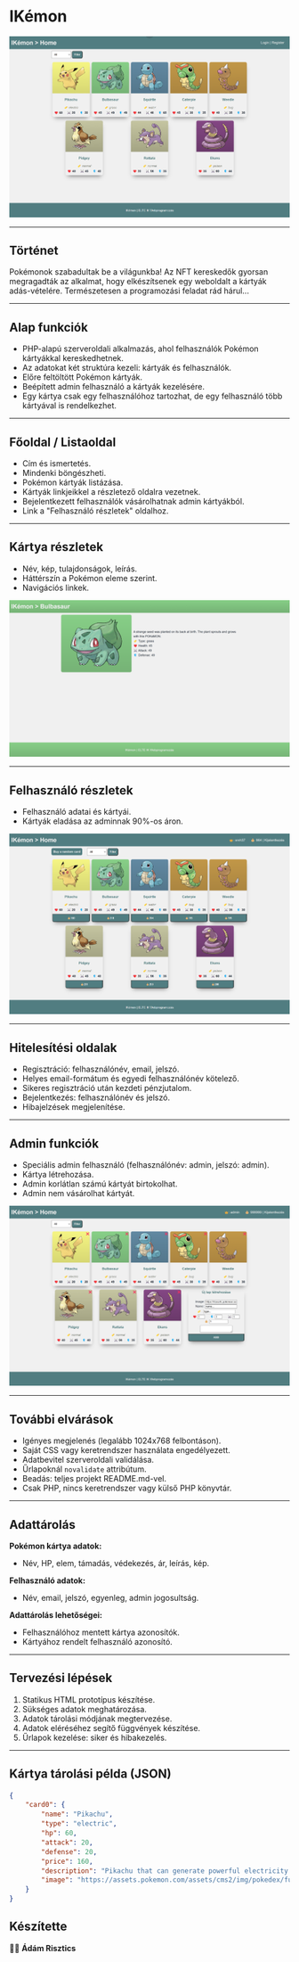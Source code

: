# IKémon

![home.png](readme/home.png)

---

## Történet
Pokémonok szabadultak be a világunkba! Az NFT kereskedők gyorsan megragadták az alkalmat, hogy elkészítsenek egy weboldalt a kártyák adás-vételére. Természetesen a programozási feladat rád hárul...

---

## Alap funkciók
- PHP-alapú szerveroldali alkalmazás, ahol felhasználók Pokémon kártyákkal kereskedhetnek.
- Az adatokat két struktúra kezeli: kártyák és felhasználók.
- Előre feltöltött Pokémon kártyák.
- Beépített admin felhasználó a kártyák kezelésére.
- Egy kártya csak egy felhasználóhoz tartozhat, de egy felhasználó több kártyával is rendelkezhet.

---

## Főoldal / Listaoldal
- Cím és ismertetés.
- Mindenki böngészheti.
- Pokémon kártyák listázása.
- Kártyák linkjeikkel a részletező oldalra vezetnek.
- Bejelentkezett felhasználók vásárolhatnak admin kártyákból.
- Link a "Felhasználó részletek" oldalhoz.

---

## Kártya részletek
- Név, kép, tulajdonságok, leírás.
- Háttérszín a Pokémon eleme szerint.
- Navigációs linkek.

![pokemon.png](readme/pokemon.png)

---

## Felhasználó részletek
- Felhasználó adatai és kártyái.
- Kártyák eladása az adminnak 90%-os áron.

![user.png](readme/user.png)

---

## Hitelesítési oldalak
- Regisztráció: felhasználónév, email, jelszó.
- Helyes email-formátum és egyedi felhasználónév kötelező.
- Sikeres regisztráció után kezdeti pénzjutalom.
- Bejelentkezés: felhasználónév és jelszó.
- Hibajelzések megjelenítése.

---

## Admin funkciók
- Speciális admin felhasználó (felhasználónév: admin, jelszó: admin).
- Kártya létrehozása.
- Admin korlátlan számú kártyát birtokolhat.
- Admin nem vásárolhat kártyát.

![admin.png](readme/admin.png)

---

## További elvárások
- Igényes megjelenés (legalább 1024x768 felbontáson).
- Saját CSS vagy keretrendszer használata engedélyezett.
- Adatbevitel szerveroldali validálása.
- Űrlapoknál `novalidate` attribútum.
- Beadás: teljes projekt README.md-vel.
- Csak PHP, nincs keretrendszer vagy külső PHP könyvtár.

---

## Adattárolás
**Pokémon kártya adatok:**
- Név, HP, elem, támadás, védekezés, ár, leírás, kép.

**Felhasználó adatok:**
- Név, email, jelszó, egyenleg, admin jogosultság.

**Adattárolás lehetőségei:**
- Felhasználóhoz mentett kártya azonosítók.
- Kártyához rendelt felhasználó azonosító.

---

## Tervezési lépések
1. Statikus HTML prototípus készítése.
2. Sükséges adatok meghatározása.
3. Adatok tárolási módjának megtervezése.
4. Adatok eléréséhez segítő függvények készítése.
5. Űrlapok kezelése: siker és hibakezelés.

---

## Kártya tárolási példa (JSON)
```json
{
    "card0": {
        "name": "Pikachu",
        "type": "electric",
        "hp": 60,
        "attack": 20,
        "defense": 20,
        "price": 160,
        "description": "Pikachu that can generate powerful electricity...",
        "image": "https://assets.pokemon.com/assets/cms2/img/pokedex/full/025.png"
    }
}

```

## Készítette

👨‍💻 **Ádám Risztics**
